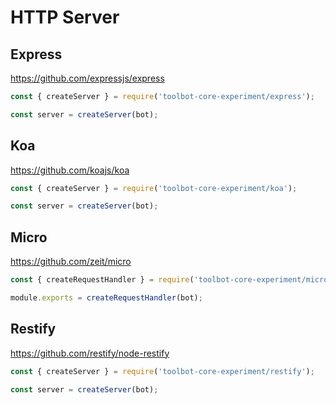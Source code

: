 # HTTP Server

## Express

https://github.com/expressjs/express

```js
const { createServer } = require('toolbot-core-experiment/express');

const server = createServer(bot);
```

## Koa

https://github.com/koajs/koa

```js
const { createServer } = require('toolbot-core-experiment/koa');

const server = createServer(bot);
```

## Micro

https://github.com/zeit/micro

```js
const { createRequestHandler } = require('toolbot-core-experiment/micro');

module.exports = createRequestHandler(bot);
```

## Restify

https://github.com/restify/node-restify

```js
const { createServer } = require('toolbot-core-experiment/restify');

const server = createServer(bot);
```

